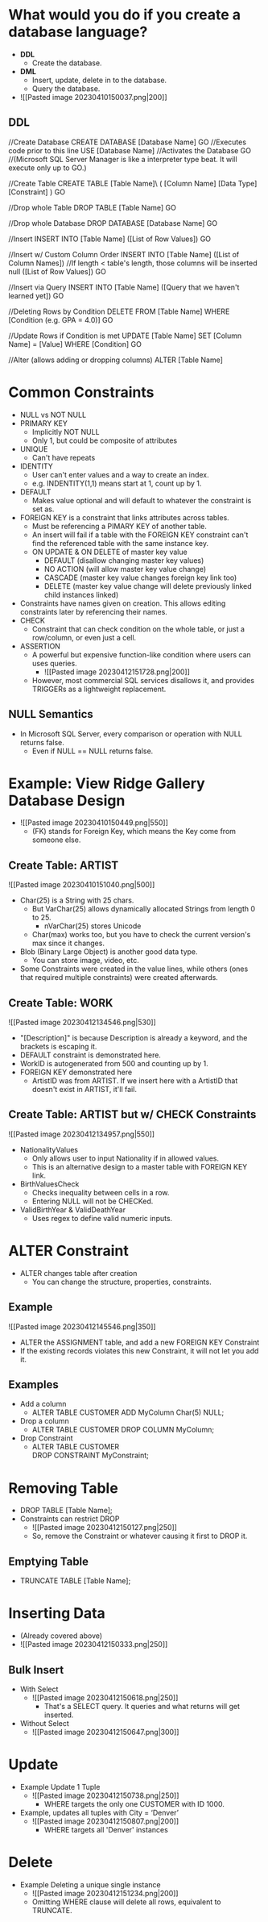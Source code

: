 # What would you do if you create a database language?
- **DDL**
	- Create the database.
- **DML**
	- Insert, update, delete in to the database.
	- Query the database.
- ![[Pasted image 20230410150037.png|200]]
## DDL
//Create Database
CREATE DATABASE \[Database Name\]
GO //Executes code prior to this line
USE \[Database Name\] //Activates the Database
GO //(Microsoft SQL Server Manager is like a interpreter type beat. It will execute only up to GO.)

//Create Table
CREATE TABLE \[Table Name]\ (
	\[Column Name\] \[Data Type\] \[Constraint\]
)
GO

//Drop whole Table
DROP TABLE \[Table Name]
GO

//Drop whole Database
DROP DATABASE \[Database Name\]
GO

//Insert
INSERT INTO \[Table Name\] 
	(\[List of Row Values\])
GO

//Insert w/ Custom Column Order
INSERT INTO \[Table Name\]
	(\[List of Column Names\]) //If length < table's length, those columns will be inserted null
	(\[List of Row Values\])
GO

//Insert via Query
INSERT INTO \[Table Name\]
	(\[Query that we haven't learned yet\])
GO

//Deleting Rows by Condition
DELETE FROM \[Table Name\]
	WHERE \[Condition (e.g. GPA = 4.0)\]
GO

//Update Rows if Condition is met
UPDATE \[Table Name\]
	SET \[Column Name] = \[Value]
	WHERE \[Condition\]
GO

//Alter (allows adding or dropping columns)
ALTER \[Table Name\]
# Common Constraints
- NULL vs NOT NULL
- PRIMARY KEY
	- Implicitly NOT NULL
	- Only 1, but could be composite of attributes
- UNIQUE
	- Can't have repeats
- IDENTITY
	- User can't enter values and a way to create an index.
	- e.g. INDENTITY(1,1) means start at 1, count up by 1.
- DEFAULT
	- Makes value optional and will default to whatever the constraint is set as.
- FOREIGN KEY is a constraint that links attributes across tables.
	- Must be referencing a PIMARY KEY of another table.
	- An insert will fail if a table with the FOREIGN KEY constraint can't find the referenced table with the same instance key. 
	- ON UPDATE & ON DELETE of master key value
		- DEFAULT (disallow changing master key values)
		- NO ACTION (will allow master key value change)
		- CASCADE (master key value changes foreign key link too)
		- DELETE (master key value change will delete previously linked child instances linked)
- Constraints have names given on creation. This allows editing constraints later by referencing their names.
- CHECK
	- Constraint that can check condition on the whole table, or just a row/column, or even just a cell.
- ASSERTION
	- A powerful but expensive function-like condition where users can uses queries.
		- ![[Pasted image 20230412151728.png|200]]
	- However, most commercial SQL services disallows it, and provides TRIGGERs as a lightweight replacement.
## NULL Semantics
- In Microsoft SQL Server, every comparison or operation with NULL returns false.
	- Even if NULL == NULL returns false.
# Example: View Ridge Gallery Database Design  
- ![[Pasted image 20230410150449.png|550]]
	- (FK) stands for Foreign Key, which means the Key come from someone else.
## Create Table: ARTIST
 ![[Pasted image 20230410151040.png|500]]
 - Char(25) is a String with 25 chars.
	- But VarChar(25) allows dynamically allocated Strings from length 0 to 25. 
		- nVarChar(25) stores Unicode
	- Char(max) works too, but you have to check the current version's max since it changes.
- Blob (Binary Large Object) is another good data type. 
	- You can store image, video, etc.
- Some Constraints were created in the value lines, while others (ones that required multiple constraints) were created afterwards.
## Create Table: WORK
 ![[Pasted image 20230412134546.png|530]]
- "\[Description\]" is because Description is already a keyword, and the brackets is escaping it.
- DEFAULT constraint is demonstrated here.
- WorkID is autogenerated from 500 and counting up by 1.
- FOREIGN KEY demonstrated here
	- ArtistID was from ARTIST. If we insert here with a ArtistID that doesn't exist in ARTIST, it'll fail.
## Create Table: ARTIST but w/ CHECK Constraints
![[Pasted image 20230412134957.png|550]]
- NationalityValues
	- Only allows user to input Nationality if in allowed values.
	- This is an alternative design to a master table with FOREIGN KEY link.
- BirthValuesCheck
	- Checks inequality between cells in a row.
	- Entering NULL will not be CHECKed.
- ValidBirthYear & ValidDeathYear
	- Uses regex to define valid numeric inputs.
# ALTER Constraint
- ALTER changes table after creation
	- You can change the structure, properties, constraints.
## Example
![[Pasted image 20230412145546.png|350]]
- ALTER the ASSIGNMENT table, and add a new FOREIGN KEY Constraint
- If the existing records violates this new Constraint, it will not let you add it.
## Examples
- Add a column
	- ALTER TABLE CUSTOMER ADD MyColumn Char(5) NULL;
- Drop a column
	- ALTER TABLE CUSTOMER DROP COLUMN MyColumn;
- Drop Constraint
	- ALTER TABLE CUSTOMER  
		DROP CONSTRAINT MyConstraint;  
# Removing Table
- DROP TABLE \[Table Name\];
- Constraints can restrict DROP
	- ![[Pasted image 20230412150127.png|250]]
	- So, remove the Constraint or whatever causing it first to DROP it.
## Emptying Table
- TRUNCATE TABLE \[Table Name\];
# Inserting Data
- (Already covered above)
- ![[Pasted image 20230412150333.png|250]]
## Bulk Insert
- With Select
	- ![[Pasted image 20230412150618.png|250]]
		- That's a SELECT query. It queries and what returns will get inserted.
- Without Select
	- ![[Pasted image 20230412150647.png|300]]
# Update
- Example Update 1 Tuple
	- ![[Pasted image 20230412150738.png|250]]
		- WHERE targets the only one CUSTOMER with ID 1000.
- Example, updates all tuples with City = ‘Denver’
	- ![[Pasted image 20230412150807.png|200]]
		- WHERE targets all 'Denver' instances
# Delete
- Example Deleting a unique single instance
	- ![[Pasted image 20230412151234.png|200]]
	- Omitting WHERE clause will delete all rows, equivalent to TRUNCATE.
